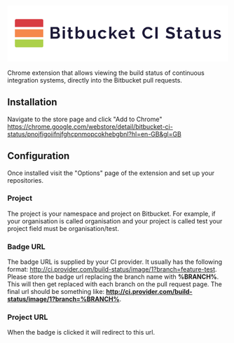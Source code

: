 ![Bitbucket CI Status](/asset/banner.png)

Chrome extension that allows viewing the build status of continuous integration systems, directly into the Bitbucket pull requests.

## Installation
Navigate to the store page and click "Add to Chrome" https://chrome.google.com/webstore/detail/bitbucket-ci-status/pnojfigoiifnjfghcpnmopcokhebgbnl?hl=en-GB&gl=GB

## Configuration
Once installed visit the "Options" page of the extension and set up your repositories.

### Project
The project is your namespace and project on Bitbucket. For example, if your 
organisation is called organisation and your project is called test your project
field must be organisation/test.

### Badge URL
The badge URL is supplied by your CI provider. It usually has the following 
format: http://ci.provider.com/build-status/image/1?branch=feature-test.
Please store the badge url replacing the branch name with **%BRANCH%**. This 
will then get replaced with each branch on the pull request page.
The final url should be something like: 
**http://ci.provider.com/build-status/image/1?branch=%BRANCH%**.

### Project URL
When the badge is clicked it will redirect to this url.
